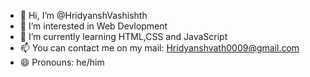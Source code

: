 - 👋 Hi, I’m @HridyanshVashishth
- 👀 I’m interested in Web Devlopment
- 🌱 I’m currently learning HTML,CSS and JavaScript
- 📫 You can contact me on my mail: Hridyanshvath0009@gmail.com
- 😄 Pronouns: he/him

<!---
HridyanshVashishth/HridyanshVashishth is a ✨ special ✨ repository because its `README.md` (this file) appears on your GitHub profile.
You can click the Preview link to take a look at your changes.
--->
